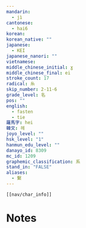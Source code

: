 ```yaml
---
mandarin:
  - jì
cantonese:
  - hai6
korean:
korean_native: ""
japanese:
  - KEI
japanese_nanori: ""
vietnamese:
middle_chinese_initial: ɣ
middle_chinese_final: ei
stroke_count: 17
radical: 糸
skip_number: 2-11-6
grade_level: 名
pos: ""
english:
  - fasten
  - tie
羅馬字: hei
韓文: 헤
joyo_level: ""
hsk_level: "1"
hanmun_edu_level: ""
danayo_id: 8309
mc_id: 1209
graphemic_classification: 系
stand_in: "FALSE"
aliases:
  - 繫
---
```

```meta-bind-embed
[[nav/char_info]]
```

# Notes

